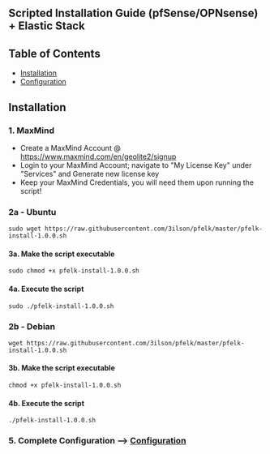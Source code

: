 ## Scripted Installation Guide (pfSense/OPNsense) + Elastic Stack 

## Table of Contents
- [Installation](#installation)
- [Configuration](#configuration)

## Installation

### 1. MaxMind
- Create a MaxMind Account @ https://www.maxmind.com/en/geolite2/signup
- Login to your MaxMind Account; navigate to "My License Key" under "Services" and Generate new license key
- Keep your MaxMind Credentials, you will need them upon running the script!

### 2a - Ubuntu 
```
sudo wget https://raw.githubusercontent.com/3ilson/pfelk/master/pfelk-install-1.0.0.sh
```
#### 3a. Make the script executable 
```
sudo chmod +x pfelk-install-1.0.0.sh
```
#### 4a. Execute the script 
```
sudo ./pfelk-install-1.0.0.sh
```
### 2b - Debian 
```
wget https://raw.githubusercontent.com/3ilson/pfelk/master/pfelk-install-1.0.0.sh
```
#### 3b. Make the script executable 
```
chmod +x pfelk-install-1.0.0.sh
```
#### 4b. Execute the script 
```
./pfelk-install-1.0.0.sh
```

### 5. Complete Configuration --> [Configuration](configuration.md)
